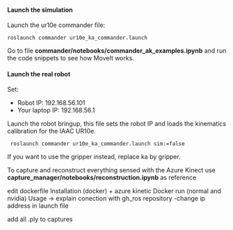 #### Launch the simulation


 Launch the ur10e commander file:
  ```shell
  roslaunch commander ur10e_ka_commander.launch
  ```

 Go to file **commander/notebooks/commander_ak_examples.ipynb** and run the code snippets to see how MoveIt works.

 
#### Launch the real robot

Set:

- Robot IP: 192.168.56.101
- Your laptop IP: 192.168.56.1

Launch the robot bringup, this file sets the robot IP and loads the kinematics calibration for the IAAC UR10e.
 ```shell
  roslaunch commander ur10e_ka_commander.launch sim:=false
 ```

If you want to use the gripper instead, replace ka by gripper.

To capture and reconstruct everything sensed with the Azure Kinect use **capture_manager/notebooks/reconstruction.ipynb** as reference

edit dockerfile
Installation (docker) + azure kinetic
Docker run (normal and nvidia)
Usage -> explain conection with gh_ros repository
-change ip address in launch file

add all .ply to captures